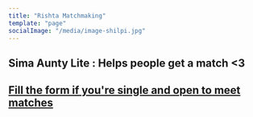 ```yaml
---
title: "Rishta Matchmaking"
template: "page"
socialImage: "/media/image-shilpi.jpg"
---
```


<h2>Sima Aunty Lite : Helps people get a match <3 <h2>
<h2><a href="https://forms.gle/vpKFiZt9qVPESu4DA" target="_blank">
Fill the form if you're single and open to meet matches</a></h2>
